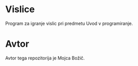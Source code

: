 # Vislice
Program za igranje vislic  pri predmetu Uvod v programiranje.

# Avtor
Avtor tega repozitorija je Mojca Božič.
